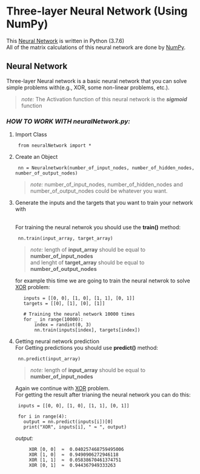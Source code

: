 # Three-layer Neural Network (Using NumPy)
This [Neural Network](#neural-network) is written in Python (3.7.6) <br>
All of the matrix calculations of this neural network are done by [NumPy](https://numpy.org/).

## **Neural Network**

Three-layer Neural network is a basic neural network that you can solve simple problems with(e.g., XOR, some non-linear problems, etc.).
> *note:* The Activation function of this neural network is the ***sigmoid*** function 
### *HOW TO WORK WITH neuralNetwork.py:*
1. Import Class
      
        from neuralNetwork import *
        
        
2. Create an Object

        nn = Neuralnetwork(number_of_input_nodes, number_of_hidden_nodes, number_of_output_nodes)

    > *note:* number_of_input_nodes, number_of_hidden_nodes and number_of_output_nodes could be whatever you want.
    
    
3. Generate the inputs and the targets that you want to train your network with

    <br>For training the neural netwrok you should use the **train()** method: 
          
        nn.train(input_array, target_array)

    > *note:* length of **input_array** should be equal to **number_of_input_nodes** <br>
    >    and lenght of **target_array** should be equal to **number_of_output_nodes**

    for example this time we are going to train the neural netwrok to solve [XOR](https://github.com/aryahassibi/XOR-Problem) problem:
    
          inputs = [[0, 0], [1, 0], [1, 1], [0, 1]]
          targets = [[0], [1], [0], [1]]

          # Training the neural network 10000 times
          for _ in range(10000):
              index = randint(0, 3)
              nn.train(inputs[index], targets[index])

4. Getting neural network prediction
    <br>For Getting predictions you should use **predict()** method:

        nn.predict(input_array)

    > *note:* length of **input_array** should be equal to **number_of_input_nodes**

    Again we continue with [XOR](https://github.com/aryahassibi/XOR-Problem) problem.<br>
    For getting the result after trianing the neural network you can do this:
    
        inputs = [[0, 0], [1, 0], [1, 1], [0, 1]]

        for i in range(4):
          output = nn.predict(inputs[i])[0]
          print("XOR", inputs[i], " ≈ ", output)

    *output:*
    
            XOR [0, 0]  ≈  0.040257468759495006
            XOR [1, 0]  ≈  0.9490906272946118
            XOR [1, 1]  ≈  0.05838670461374751
            XOR [0, 1]  ≈  0.944367949333263
      
            
           

